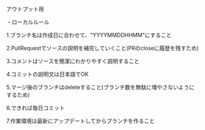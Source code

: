 アウトプット用

・ローカルルール

1.ブランチ名は作成日に合わせて、"YYYYMMDDHHMM"にすること

2.PullRequestでソースの説明を補完していくこと(PRのcloseに履歴を残すため)

3.コメントはソースを簡潔にわかりやすく説明すること

4.コミットの説明文は日本語でOK

5.マージ後のブランチはdeleteすること(ブランチ数を無駄に増やさないようにするため)

6.できれば毎日コミット

7.作業環境は最新にアップデートしてからブランチを作ること
